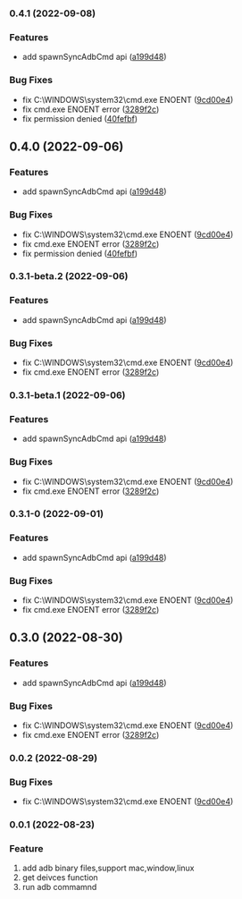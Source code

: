 
### 0.4.1 (2022-09-08)


### Features

* add spawnSyncAdbCmd api ([a199d48](https://github.com/miwufe/node-adb/commit/a199d48561501f847bd1028393074667646e3f86))


### Bug Fixes

* fix C:\\WINDOWS\\system32\\cmd.exe ENOENT ([9cd00e4](https://github.com/miwufe/node-adb/commit/9cd00e4baf265ffe92f9ee8f8f882c8a4f01f4b5))
* fix cmd.exe ENOENT error ([3289f2c](https://github.com/miwufe/node-adb/commit/3289f2ce2eaa33fc8f0c73025ea283ddbce53bd4))
* fix permission denied ([40fefbf](https://github.com/miwufe/node-adb/commit/40fefbf94818ac33ce5a39586072528f2ee23bd9))

## 0.4.0 (2022-09-06)


### Features

* add spawnSyncAdbCmd api ([a199d48](https://github.com/miwufe/node-adb/commit/a199d48561501f847bd1028393074667646e3f86))


### Bug Fixes

* fix C:\\WINDOWS\\system32\\cmd.exe ENOENT ([9cd00e4](https://github.com/miwufe/node-adb/commit/9cd00e4baf265ffe92f9ee8f8f882c8a4f01f4b5))
* fix cmd.exe ENOENT error ([3289f2c](https://github.com/miwufe/node-adb/commit/3289f2ce2eaa33fc8f0c73025ea283ddbce53bd4))
* fix permission denied ([40fefbf](https://github.com/miwufe/node-adb/commit/40fefbf94818ac33ce5a39586072528f2ee23bd9))

### 0.3.1-beta.2 (2022-09-06)


### Features

* add spawnSyncAdbCmd api ([a199d48](https://github.com/miwufe/node-adb/commit/a199d48561501f847bd1028393074667646e3f86))


### Bug Fixes

* fix C:\\WINDOWS\\system32\\cmd.exe ENOENT ([9cd00e4](https://github.com/miwufe/node-adb/commit/9cd00e4baf265ffe92f9ee8f8f882c8a4f01f4b5))
* fix cmd.exe ENOENT error ([3289f2c](https://github.com/miwufe/node-adb/commit/3289f2ce2eaa33fc8f0c73025ea283ddbce53bd4))

### 0.3.1-beta.1 (2022-09-06)


### Features

* add spawnSyncAdbCmd api ([a199d48](https://github.com/miwufe/node-adb/commit/a199d48561501f847bd1028393074667646e3f86))


### Bug Fixes

* fix C:\\WINDOWS\\system32\\cmd.exe ENOENT ([9cd00e4](https://github.com/miwufe/node-adb/commit/9cd00e4baf265ffe92f9ee8f8f882c8a4f01f4b5))
* fix cmd.exe ENOENT error ([3289f2c](https://github.com/miwufe/node-adb/commit/3289f2ce2eaa33fc8f0c73025ea283ddbce53bd4))

### 0.3.1-0 (2022-09-01)


### Features

* add spawnSyncAdbCmd api ([a199d48](https://github.com/miwufe/node-adb/commit/a199d48561501f847bd1028393074667646e3f86))


### Bug Fixes

* fix C:\\WINDOWS\\system32\\cmd.exe ENOENT ([9cd00e4](https://github.com/miwufe/node-adb/commit/9cd00e4baf265ffe92f9ee8f8f882c8a4f01f4b5))
* fix cmd.exe ENOENT error ([3289f2c](https://github.com/miwufe/node-adb/commit/3289f2ce2eaa33fc8f0c73025ea283ddbce53bd4))

## 0.3.0 (2022-08-30)

### Features

- add spawnSyncAdbCmd api ([a199d48](https://github.com/miwufe/node-adb/commit/a199d48561501f847bd1028393074667646e3f86))

### Bug Fixes

- fix C:\\WINDOWS\\system32\\cmd.exe ENOENT ([9cd00e4](https://github.com/miwufe/node-adb/commit/9cd00e4baf265ffe92f9ee8f8f882c8a4f01f4b5))
- fix cmd.exe ENOENT error ([3289f2c](https://github.com/miwufe/node-adb/commit/3289f2ce2eaa33fc8f0c73025ea283ddbce53bd4))

### 0.0.2 (2022-08-29)

### Bug Fixes

- fix C:\\WINDOWS\\system32\\cmd.exe ENOENT ([9cd00e4](https://github.com/miwufe/node-adb/commit/9cd00e4baf265ffe92f9ee8f8f882c8a4f01f4b5))

### 0.0.1 (2022-08-23)

### Feature

1. add adb binary files,support mac,window,linux
2. get deivces function
3. run adb commamnd
